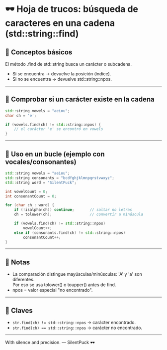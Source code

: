 # 🕶 Hoja de trucos: búsqueda de caracteres en una cadena (std::string::find)

## 📌 Conceptos básicos
El método .find de std::string busca un carácter o subcadena.

- Si se encuentra → devuelve la posición (índice).  
- Si no se encuentra → devuelve std::string::npos.

---

## 🔹 Comprobar si un carácter existe en la cadena

```cpp
std::string vowels = "aeiou";
char ch = 'e';

if (vowels.find(ch) != std::string::npos) {
    // el carácter 'e' se encontró en vowels
}
```

---

## 🔹 Uso en un bucle (ejemplo con vocales/consonantes)

```cpp
std::string vowels = "aeiou";
std::string consonants = "bcdfghjklmnpqrstvwxyz";
std::string word = "SilentPuck";

int vowelCount = 0;
int consonantCount = 0;

for (char ch : word) {
    if (!isalpha(ch)) continue;       // saltar no letras
    ch = tolower(ch);                 // convertir a minúscula

    if (vowels.find(ch) != std::string::npos)
        vowelCount++;
    else if (consonants.find(ch) != std::string::npos)
        consonantCount++;
}
```

---

## 🔹 Notas
- La comparación distingue mayúsculas/minúsculas: 'A' y 'a' son diferentes.  
  Por eso se usa tolower() o toupper() antes de find.  
- npos = valor especial "no encontrado".  

---

## 🎯 Claves
- `str.find(ch) != std::string::npos` → carácter encontrado.  
- `str.find(ch) == std::string::npos` → carácter no encontrado.  

---

With silence and precision. — SilentPuck 🕶️
